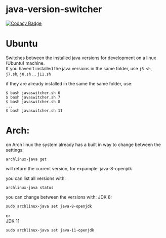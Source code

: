 # java-version-switcher

[![Codacy Badge](https://api.codacy.com/project/badge/Grade/023134a2c4b149d4a7b5e8392214a167)](https://www.codacy.com/app/joergi/java-version-switcher?utm_source=github.com&utm_medium=referral&utm_content=joergi/java-version-switcher&utm_campaign=badger)

# Ubuntu
Switches between the installed java versions for development on a linux (Ubuntu) machine.     
If you haven't installed the java versions in the same folder, use `j6.sh`, `j7.sh`, `j8.sh` ... `j11.sh`    

if they are already installed in the same the same folder, use:
```
$ bash javaswitcher.sh 6
$ bash javaswitcher.sh 7
$ bash javaswitcher.sh 8
...
$ bash javaswitcher.sh 11
```

# Arch:
on Arch linux the system already has a built in way to change between the settings:

```
archlinux-java get
```
will return the current version, for expample: java-8-openjdk

you can list all versions with: 
```
archlinux-java status
```
you can change between the versions with: 
JDK 8:
```
sudo archlinux-java set java-8-openjdk
```
or   
JDK 11:
```
sudo archlinux-java set java-11-openjdk
```
